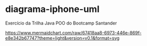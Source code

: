 # diagrama-iphone-uml
Exercício da Trilha Java POO do Bootcamp Santander

https://www.mermaidchart.com/raw/67418aa8-6973-446e-869f-e8e342b67747?theme=light&version=v0.1&format=svg
